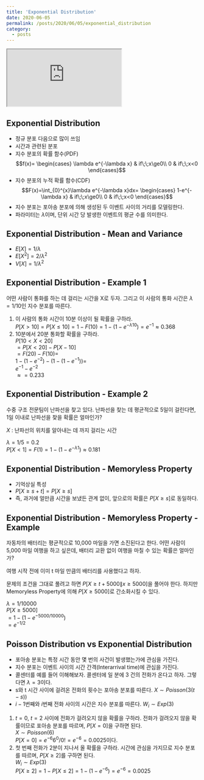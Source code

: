 ```yaml
---
title: 'Exponential Distribution'
date: 2020-06-05
permalink: /posts/2020/06/05/exponential_distribution
category:
  - posts
---
```


<iframe src="https://www.youtube.com/embed/3C0yKJhMwek"> </iframe>

## Exponential Distribution
- 정규 분포 다음으로 많이 쓰임
- 시간과 관련된 분포
- 지수 분포의 확률 함수(PDF)  
$$f(x)=
\begin{cases}
\lambda e^{-\lambda x} & if\;\;x\ge0\\
0 & if\;\;x<0
\end{cases}$$
- 지수 분포의 누적 확률 함수(CDF)  
$$F(x)=\int_{0}^{x}\lambda e^{-\lambda x}dx=
\begin{cases}
1-e^{-\lambda x} & if\;\;x\ge0\\
0 & if\;\;x<0
\end{cases}$$
- 지수 분포는 포아송 분포에 의해 생성된 두 이벤트 사이의 거리를 모델링한다.
- 파라미터는 $\lambda$이며, 단위 시간 당 발생한 이벤트의 평균 수를 의미한다.

## Exponential Distribution - Mean and Variance
- $E[X]=1/\lambda$
- $E[X^2]=2/\lambda^2$
- $V[X]=1/\lambda^2$

## Exponential Distribution - Example 1
어떤 사람이 통화를 하는 데 걸리는 시간을 X로 두자. 그리고 이 사람의 통화 시간은 $\lambda=1/10$인 지수 분포를 따른다.  
1. 이 사람의 통화 시간이 10분 이상이 될 확률을 구하라.  
$P[X>10]=P[X\le10]=1-F(10)=1-(1-e^{-\lambda 10})=e^{-1}\approx0.368$  
2. 10분에서 20분 통화할 확률을 구하라.  
$P[10< X< 20]$  
$=P[X<20]-P[X-10]$  
$=F(20)-F(10)=$  
$1-(1-e^{-2})-(1-(1-e^{-1}))=$  
$e^{-1}-e^{-2}$  
$\approx=0.233$  

## Exponential Distribution - Example 2
수중 구조 전문팀이 난파선을 찾고 있다. 난파선을 찾는 데 평균적으로 5일이 걸린다면, 1일 이내로 난파선을 찾을 확률은 얼마인가?

$X$ : 난파선의 위치를 알아내는 데 까지 걸리는 시간  

$\lambda=1/5=0.2$  
$P[X<1]=F(1)=1-(1-e^{-\lambda 1})\approx0.181$  

## Exponential Distribution - Memoryless Property
- 기억상실 특성
- $P[X\ge s+t]=P[X\ge s]$
- 즉, 과거에 얼만큼 시간을 보냈든 관계 없이, 앞으로의 확률은 $P[X\ge s]$로 동일하다.

## Exponential Distribution - Memoryless Property - Example
자동차의 배터리는 평균적으로 10,000 마일을 가면 소진된다고 한다. 어떤 사람이 5,000 마일 여행을 하고 싶은데, 배터리 교환 없이 여행을 마칠 수 있는 확률은 얼마인가?

여행 시작 전에 이미 t 마일 만큼의 배터리를 사용했다고 하자.

문제의 조건을 그대로 풀려고 하면 $P[X\ge t+5000\|x\ge 5000]$을 풀어야 한다. 하지만 Memoryless Property에 의해 $P[X\ge 5000]$로 간소화시킬 수 있다.

$\lambda=1/10000$  
$P[X\ge 5000]$  
$=1-(1-e^{-5000/10000})$  
$=e^{-1/2}$  

## Poisson Distribution vs Exponential Distribution
- 포아송 분포는 특정 시간 동안 몇 번의 사건이 발생했는가에 관심을 가진다.
- 지수 분포는 이벤트 사이의 시간 간격(Interarrival time)에 관심을 가진다.
- 콜센터를 예를 들어 이해해보자. 콜센터에 일 분에 3 건의 전화가 온다고 하자. 그렇다면 $\lambda=3$이다.
- s와 t 시간 사이에 걸려온 전화의 횟수는 포아송 분포를 따른다. $X\sim Poisson(3(t-s))$
- $i-1$번째와 $i$번째 전화 사이의 시간은 지수 분포를 따른다. $W_i\sim Exp(3)$

1. $t=0$, $t=2$ 사이에 전화가 걸려오지 않을 확률을 구하라. 전화가 걸려오지 않을 확률이므로 포아송 분포를 따르며, $P[X=0]$을 구하면 된다.  
$X\sim Poisson(6)$  
$P[X=0]=e^{-6}6^0/0!=e^{-6}=0.0025$이다.  
2. 첫 번째 전화가 2분이 지나서 올 확률을 구하라. 시간에 관심을 가지므로 지수 분포를 따르며, $P[X\ge 2]$를 구하면 된다.  
$W_i\sim Exp(3)$  
$P[X\ge 2]=1-P[X\le 2]=1-(1-e^{-6})=e^{-6}=0.0025$  